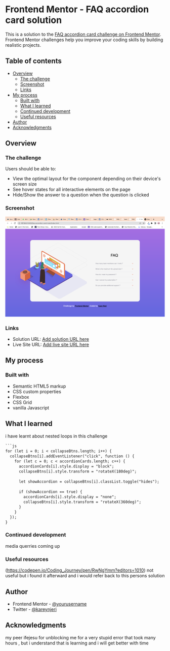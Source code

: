 # Frontend Mentor - FAQ accordion card solution

This is a solution to the [FAQ accordion card challenge on Frontend Mentor](https://www.frontendmentor.io/challenges/faq-accordion-card-XlyjD0Oam). Frontend Mentor challenges help you improve your coding skills by building realistic projects. 

## Table of contents

- [Overview](#overview)
  - [The challenge](#the-challenge)
  - [Screenshot](#screenshot)
  - [Links](#links)
- [My process](#my-process)
  - [Built with](#built-with)
  - [What I learned](#what-i-learned)
  - [Continued development](#continued-development)
  - [Useful resources](#useful-resources)
- [Author](#author)
- [Acknowledgments](#acknowledgments)


## Overview

### The challenge

Users should be able to:

- View the optimal layout for the component depending on their device's screen size
- See hover states for all interactive elements on the page
- Hide/Show the answer to a question when the question is clicked

### Screenshot

![](./images/screenshot.jpg)

### Links

- Solution URL: [Add solution URL here](https://your-solution-url.com)
- Live Site URL: [Add live site URL here](https://your-live-site-url.com)

## My process

### Built with

- Semantic HTML5 markup
- CSS custom properties
- Flexbox
- CSS Grid
- vanilla Javascript

## What I learned
 i have learnt about nested loops in this challenge

```
```js
for (let i = 0; i < collapseBtns.length; i++) {
  collapseBtns[i].addEventListener("click", function () {
    for (let c = 0; c < accordionCards.length; c++) {
      accordionCards[i].style.display = "block";
      collapseBtns[i].style.transform = "rotateX(180deg)";

      let showAccordion = collapseBtns[i].classList.toggle("hides");

      if (showAccordion == true) {
        accordionCards[i].style.display = "none";
        collapseBtns[i].style.transform = "rotateX(360deg)";
      }
    }
  });
}
```


### Continued development

media querries coming up

### Useful resources
(https://codepen.io/Coding_Journey/pen/RwNgYmm?editors=1010)  not useful but i found it afterward and i would refer back to this persons solution 


## Author

- Frontend Mentor - [@yourusername](https://www.frontendmentor.io/profile/wangarinjeri)
- Twitter - [@kareynjeri](https://www.twitter.com/kareynjeri1)


## Acknowledgments
my peer ifejesu for unblocking me for a very stupid error that took many hours , but i understand that is learning and i will get better with time


